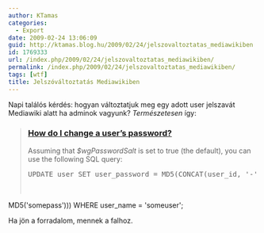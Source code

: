 ```yaml
---
author: KTamas
categories:
  - Export
date: 2009-02-24 13:06:09
guid: http://ktamas.blog.hu/2009/02/24/jelszovaltoztatas_mediawikiben
id: 1769333
url: /index.php/2009/02/24/jelszovaltoztatas_mediawikiben/
permalink: /index.php/2009/02/24/jelszovaltoztatas_mediawikiben/
tags: [wtf]
title: Jelszóváltoztatás Mediawikiben
---
```


Napi találós kérdés: hogyan változtatjuk meg egy adott user jelszavát Mediawiki alatt ha adminok vagyunk? _Természetesen_ így:

> ### <a href="http://meta.wikimedia.org/wiki/MediaWiki_FAQ#How_do_I_change_a_user.27s_password.3F" target="_blank"><span class="mw-headline">How do I change a user&#8217;s password?</span></a>
> 
> Assuming that <var>$wgPasswordSalt</var> is set to true (the default), you can use the following SQL query:
> 
> <pre>UPDATE user SET user_password = MD5(CONCAT(user_id, '-',<br />
  MD5('somepass'))) WHERE user_name = 'someuser';</pre>

Ha jön a forradalom, mennek a falhoz.
